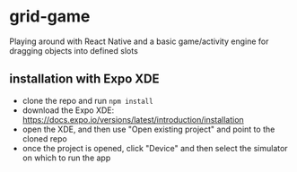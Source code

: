 # grid-game
Playing around with React Native and a basic game/activity engine for dragging objects into defined slots

## installation with Expo XDE
- clone the repo and run `npm install`
- download the Expo XDE: https://docs.expo.io/versions/latest/introduction/installation
- open the XDE, and then use "Open existing project" and point to the cloned repo
- once the project is opened, click "Device" and then select the simulator on which to run the app
